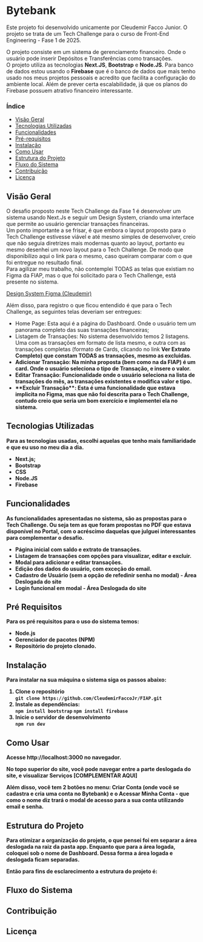 <h1>Bytebank</h1>
<p>Este projeto foi desenvolvido unicamente por Cleudemir Facco Junior. O projeto se trata de um Tech Challenge para o curso de Front-End Engineering - Fase 1 de 2025.</p>
<p>O projeto consiste em um sistema de gerenciamento financeiro. Onde o usuário pode inserir Depósitos e Transferências como transações.<br/> O projeto utiliza as tecnologias <strong>Next.JS</strong>, <strong>Bootstrap</strong> e <strong>Node.JS</strong>. Para banco de dados estou usando o <strong>Firebase</strong> que é o banco de dados que mais tenho usado nos meus projetos pessoais e acredito que facilita a configuração do ambiente local. Além de prever certa escalabilidade, já que os planos do Firebase possuem atrativo financeiro interessante.</p>

<h3>Índice</h3>

<ul>
  <li><a href="#visao">Visão Geral</a></li>
  <li><a href="#tecnologias">Tecnologias Utilizadas</a></li>
  <li><a href="#funcionalidades">Funcionalidades</a></li>
  <li><a href="#prerequisitos">Pré-requisitos</a></li>
  <li><a href="#instalacao">Instalação</a></li>
  <li><a href="#comousar">Como Usar</a></li>
  <li><a href="#estrutura">Estrutura do Projeto</a></li>
  <li><a href="#fluxo">Fluxo do Sistema</a></li>
  <li><a href="#contribuicao">Contribuição</a></li>
  <li><a href="#licenca">Licença</a></li>
</ul>

<h2 id="Visao">Visão Geral</h2>
<p>O desafio proposto neste Tech Challenge da Fase 1 é desenvolver um sistema usando Next.Js e seguir um Design System, criando uma interface que permite ao usuário gerenciar transações financeiras.<br/> Um ponto importante a se frisar, é que embora o layout proposto para o Tech Challenge estivesse viável e até mesmo simples de desenvolver, creio que não seguia diretrizes mais modernas quanto ao layout, portanto eu mesmo desenhei um novo layout para o Tech Challenge. De modo que disponibilizo aqui o link para o mesmo, caso queiram comparar com o que foi entregue no resultado final. <br/> Para agilizar meu trabalho, não contemplei TODAS as telas que existiam no Figma da FIAP, mas o que foi solicitado para o Tech Challenge, está presente no sistema. </p>
<p><a href="https://www.figma.com/proto/114lxIxboA0NfK5u96nNGu/Bytebank_TechChallenge?node-id=0-1&t=8iyRHAb3QeHUkHbV-1" target="_blank">Design System Figma (Cleudemir)</a></p>
<p>Além disso, para registro o que ficou entendido é que para o Tech Challenge, as seguintes telas deveriam ser entregues:
<ul>
  <li>Home Page: Esta aqui é a página do Dashboard. Onde o usuário tem um panorama completo das suas transações financeiras;</li>
  <li>Listagem de Transações: No sistema desenvolvido temos 2 listagens. Uma com as transações em formato de lista mesmo, e outra com as transações completas (formato de Cards, clicando no link <b>Ver Extrato Completo<b>) que constam TODAS as transações, mesmo as excluidas.</li>
  <li>Adicionar Transação: Na minha proposta (bem como na da FIAP) é um card. Onde o usuário seleciona o tipo de Transação, e insere o valor.</li>
  <li>Editar Transação: Funcionalidade onde o usuário seleciona na lista de transações do mês, as transações existentes e modifica valor e tipo.</li>  
  <li>**Excluir Transação**: Esta é uma funcionalidade que estava implicita no Figma, mas que não foi descrita para o Tech Challenge, contudo creio que seria um bom exercício e implementei ela no sistema.</li>  
</ul></p>

<h2 id="tecnologias">Tecnologias Utilizadas</h2>
<p>Para as tecnologias usadas, escolhi aquelas que tenho mais familiaridade e que eu uso no meu dia a dia.</p>
<p>
  <ul>
    <li>Next.js;</li>
    <li>Bootstrap</li>
    <li>CSS</li>
    <li>Node.JS</li>
    <li>Firebase</li>
  </ul>
</p>

<h2 id="funcionalidades">Funcionalidades</h2>
<p>As funcionalidades apresentadas no sistema, são as propostas para o Tech Challenge. Ou seja tem as que foram propostas no PDF que estava disponível no Portal, com o acréscimo daquelas que julguei interessantes para complementar o desafio.</p>
<p>
  <ul>
    <li>Página inicial com saldo e extrato de transações.</li>
    <li>Listagem de transações com opções para visualizar, editar e excluir.</li>
    <li>Modal para adicionar e editar transações.</li>
    <li>Edição dos dados do usuário, com exceção do email.</li>
    <li>Cadastro de Usuário (sem a opção de refedinir senha no modal) - Área Deslogada do site</li>
    <li>Login funcional em modal - Área Deslogada do site</li>
  </ul>
</p>

<h2 id="prerequisitos">Pré Requisitos</h2>
<p>Para os pré requisitos para o uso do sistema temos:</p>
<ul>
  <li>Node.js</li>
  <li>Gerenciador de pacotes (NPM)</li>
  <li>Repositório do projeto clonado.</li>
</ul>

<h2 id="instalacao">Instalação</h2>
<p>Para instalar na sua máquina o sistema siga os passos abaixo:</p>
<p>
  <ol>
    <li>Clone o repositório <br>
    <code>git clone https://github.com/CleudemirFaccoJr/FIAP.git</code>
    </li>
    <li>Instale as dependências:<br/>
    <code>npm install bootstrap</code>
    <code>npm install firebase</code>
    </li>
    <li>Inicie o servidor de desenvolvimento<br/>
    <code>npm run dev</code>
    </li>
  </ol>
</p>

<h2 id="comousar">Como Usar</h2>
<p>Acesse http://localhost:3000 no navegador.</p>
<p>No topo superior do site, você pode navegar entre a parte deslogada do site, e visualizar Serviços [COMPLEMENTAR AQUI]</p>
<p>Além disso, você tem 2 botões no menu: Criar Conta (onde você se cadastra e cria uma conta no Bytebank) e o Acessar Minha Conta - que como o nome diz trará o modal de acesso para a sua conta utilizando email e senha.</p>

<h2 id="estrutura">Estrutura do Projeto</h2>
<p>Para otimizar a organização do projeto, o que pensei foi em separar a área deslogada na raiz da pasta app. Enquanto que para a área logada, coloquei sob o nome de Dashboard. Dessa forma a área logada e deslogada ficam separadas.</p>
<p>Então para fins de esclarecimento a estrutura do projeto é:</p>
<h2 id="fluxo">Fluxo do Sistema</h2>
<h2 id="contribuicao">Contribuição</h2>
<h2 id="licenca">Licença</h2>